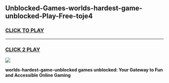 
## Unblocked-Games-worlds-hardest-game-unblocked-Play-Free-toje4
<h3>
<a href="https://premium76.site?title=worlds-hardest-game-unblocked&ref=10A">CLICK TO PLAY</a></h3>
<hr>

<h3>
<a href="https://premium76.site?title=worlds-hardest-game-unblocked&ref=10A">CLICK 2 PLAY</a>
  
</h3>

<a href="https://premium76.site?title=worlds-hardest-game-unblocked&ref=10A"><img src="https://clearcache.store/games.png"></a>


**worlds-hardest-game-unblocked games unblocked: Your Gateway to Fun and Accessible Online Gaming**
